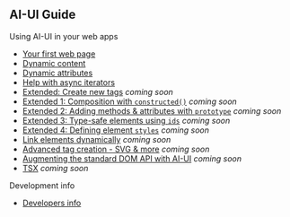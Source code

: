 ## AI-UI Guide

Using AI-UI in your web apps

* [Your first web page](./your-first-web-page.md)
* [Dynamic content](./dynamic-content.md)
* [Dynamic attributes](./dynamic-attributes.md)
* [Help with async iterators](./iterators.md)
* [Extended: Create new tags](./extended.md) _coming soon_
* [Extended 1: Composition with `constructed()`](./constructed.md) _coming soon_
* [Extended 2: Adding methods & attributes with `prototype`](./prototype.md) _coming soon_
* [Extended 3: Type-safe elements using `ids`](./ids.md) _coming soon_
* [Extended 4: Defining element `styles`](./styles.md) _coming soon_
* [Link elements dynamically](./when.md) _coming soon_
* [Advanced tag creation - SVG & more](./tag-creation.md) _coming soon_
* [Augmenting the standard DOM API with AI-UI](./augment-dom-api.md) _coming soon_
* [TSX](./tsx.md) _coming soon_

Development info

* [Developers info](./developers.md)
